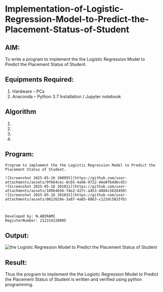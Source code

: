 # Implementation-of-Logistic-Regression-Model-to-Predict-the-Placement-Status-of-Student

## AIM:
To write a program to implement the the Logistic Regression Model to Predict the Placement Status of Student.

## Equipments Required:
1. Hardware – PCs
2. Anaconda – Python 3.7 Installation / Jupyter notebook

## Algorithm
1. 
2. 
3. 
4. 

## Program:
```
Program to implement the the Logistic Regression Model to Predict the Placement Status of Student.

![Screenshot 2025-05-16 200955](https://github.com/user-attachments/assets/9f664cec-0c65-4a96-9722-46e0fb4d6cd5)
![Screenshot 2025-05-16 201011](https://github.com/user-attachments/assets/189b4656-74e2-427c-a453-d884c5826450)
![Screenshot 2025-05-16 201032](https://github.com/user-attachments/assets/0622629e-3a87-4a85-8863-c123dc5825fb)



Developed by: N.ABIRAMI
RegisterNumber: 212224220005 

```

## Output:
![the Logistic Regression Model to Predict the Placement Status of Student](sam.png)


## Result:
Thus the program to implement the the Logistic Regression Model to Predict the Placement Status of Student is written and verified using python programming.
